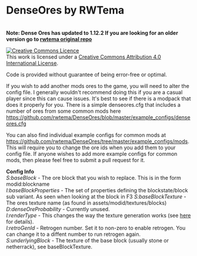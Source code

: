 DenseOres by RWTema
=========

<br><b>Note: Dense Ores has updated to 1.12.2 If you are looking for an older version go to [rwtema original repo](https://github.com/rwtema/DenseOres)
</b><br>

<a rel="license" href="http://creativecommons.org/licenses/by/4.0/deed.en_GB"><img alt="Creative Commons Licence" style="border-width:0" src="http://i.creativecommons.org/l/by/4.0/88x31.png" /></a><br />This work is licensed under a <a rel="license" href="http://creativecommons.org/licenses/by/4.0/deed.en_GB">Creative Commons Attribution 4.0 International License</a>.

Code is provided without guarantee of being error-free or optimal.


If you wish to add another mods ores to the game, you will need to alter the config file. I generally wouldn't recommend doing this if you are a casual player since this can cause issues. It's best to see if there is a modpack that does it properly for you. There is a simple denseores.cfg that includes a number of ores from some common mods here <a href="https://github.com/rwtema/DenseOres/blob/master/example_configs/denseores.cfg">https://github.com/rwtema/DenseOres/blob/master/example_configs/denseores.cfg</a><br>

You can also find individual example configs for common mods at <a href="https://github.com/rwtema/DenseOres/tree/master/example_configs/mods">https://github.com/rwtema/DenseOres/tree/master/example_configs/mods</a>. This will require you to change the ore ids when you add them to your config file. If anyone wishes to add more example configs for common mods, then please feel free to submit a pull request for it.<br>


<b>Config Info</b><br>
<i>S:baseBlock</i> - The ore block that you wish to replace. This is in the form modid:blockname<br>
<i>I:baseBlockProperties</i> - The set of properties defining the blockstate/block sub variant. As seen when looking at the block in F3
<i>S:baseBlockTexture</i> - The ores texture name (as found in assets/modid/textures/blocks)<br>
<i>D:denseOreProbability</i> - Currently unused.<br>
<i>I:renderType</i> - This changes the way the texture generation works (see <a href="https://i.imgur.com/CGfhSss.png">here</a> for details).<br>
<i>I:retroGenId</i> - Retrogen number. Set it to non-zero to enable retrogen. You can change it to a diffent number to run retrogen again.<br>
<i>S:underlyingBlock</i> - The texture of the base block (usually stone or netherrack), see baseBlockTexture.<br>

